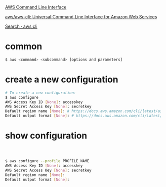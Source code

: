 [AWS Command Line Interface](https://aws.amazon.com/cli/?nc1=h_ls)

[aws/aws-cli: Universal Command Line Interface for Amazon Web Services](https://github.com/aws/aws-cli)

[Search · aws cli](https://gist.github.com/search?q=aws+cli)

# common

```sh
$ aws <command> <subcommand> [options and parameters]
```

# create a new configuration

```sh
# To create a new configuration:
$ aws configure
AWS Access Key ID [None]: accesskey
AWS Secret Access Key [None]: secretkey
Default region name [None]: # https://docs.aws.amazon.com/cli/latest/userguide/cli-configure-quickstart.html#cli-configure-quickstart-region
Default output format [None]: # https://docs.aws.amazon.com/cli/latest/userguide/cli-configure-quickstart.html#cli-configure-quickstart-format
```

# show configuration

```sh
```

# 

```sh
$ aws configure --profile PROFILE_NAME
AWS Access Key ID [None]: accesskey
AWS Secret Access Key [None]: secretkey
Default region name [None]:
Default output format [None]:
```
